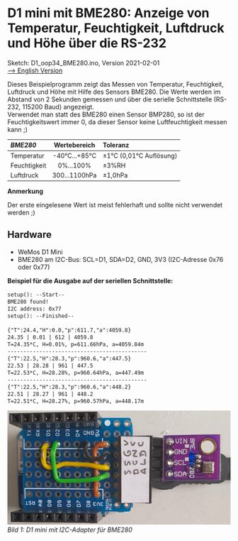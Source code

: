# D1 mini mit BME280: Anzeige von Temperatur, Feuchtigkeit, Luftdruck und H&ouml;he &uuml;ber die RS-232
Sketch: D1_oop34_BME280.ino, Version 2021-02-01   
[--> English Version](./README.md "English Version")   

Dieses Beispielprogramm zeigt das Messen von Temperatur, Feuchtigkeit, Luftdruck und H&ouml;he mit Hilfe des Sensors BME280. Die Werte werden im Abstand von 2 Sekunden gemessen und &uuml;ber die serielle Schnittstelle (RS-232, 115200 Baud) angezeigt.   
Verwendet man statt des BME280 einen Sensor BMP280, so ist der Feuchtigkeitswert immer 0, da dieser Sensor keine Luftfeuchtigkeit messen kann ;) 
   
| ___BME280___  | Wertebereich          | Toleranz     |
|:------------- |:---------------------:|:------------ |
| Temperatur    | -40&deg;C...+85&deg;C | &#x00B1;1&deg;C (0,01&deg;C Aufl&ouml;sung) |
| Feuchtigkeit  | 0%...100%             | &#x00B1;3%RH |
| Luftdruck     | 300...1100hPa         | &#x00B1;1,0hPa |   
   
__Anmerkung__   

Der erste eingelesene Wert ist meist fehlerhaft und sollte nicht verwendet werden ;)   

## Hardware
* WeMos D1 Mini
* BME280 am I2C-Bus: SCL=D1, SDA=D2, GND, 3V3 (I2C-Adresse 0x76 oder 0x77)

**Beispiel f&uuml;r die Ausgabe auf der seriellen Schnittstelle:**
```
setup(): --Start--
BME280 found!        
I2C address: 0x77    
setup(): --Finished--

{"T":24.4,"H":0.0,"p":611.7,"a":4059.8}
24.35 | 0.01 | 612 | 4059.8
T=24.35*C, H=0.01%, p=611.66hPa, a=4059.84m
--------------------------------------------
{"T":22.5,"H":28.3,"p":960.6,"a":447.5}
22.53 | 28.28 | 961 | 447.5
T=22.53*C, H=28.28%, p=960.64hPa, a=447.49m
--------------------------------------------
{"T":22.5,"H":28.3,"p":960.6,"a":448.2}
22.51 | 28.27 | 961 | 448.2
T=22.51*C, H=28.27%, p=960.57hPa, a=448.17m
```

![BME280 I2C Adapter](./images/D1_BME280Adapter1.png "BME280 I2C Adapter")    
_Bild 1: D1 mini mit I2C-Adapter f&uuml;r BME280_   
